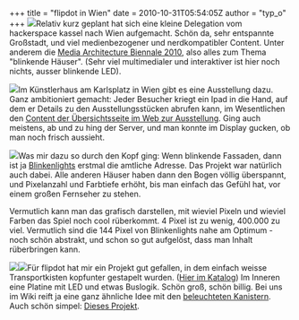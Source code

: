 +++
title = "flipdot in Wien"
date = 2010-10-31T05:54:05Z
author = "typ_o"
+++
[![](https://flipdot.org/blog/uploads/biennale_06.serendipityThumb.jpg)](https://flipdot.org/blog/uploads/biennale_06.jpg)Relativ
kurz geplant hat sich eine kleine Delegation vom hackerspace kassel nach
Wien aufgemacht. Schön da, sehr entspannte Großstadt, und viel
medienbezogener und nerdkompatibler Content. Unter anderem die [Media
Architecture
Biennale 2010](http://www.mediaarchitecture.org/biennale2010/), also
alles zum Thema "blinkende Häuser". (Sehr viel multimedialer und
interaktiver ist hier noch nichts, ausser blinkende LED).  
  
[![](https://flipdot.org/blog/uploads/biennale_05.serendipityThumb.jpg)](https://flipdot.org/blog/uploads/biennale_05.jpg)Im
Künstlerhaus am Karlsplatz in Wien gibt es eine Ausstellung dazu. Ganz
ambitioniert gemacht: Jeder Besucher kriegt ein Ipad in die Hand, auf
dem er Details zu den Ausstellungsstücken abrufen kann, im Wesentlichen
den [Content der Übersichtsseite im Web zur
Ausstellung](http://www.mediaarchitecture.org/biennale-2010-exhibition/).
Ging auch meistens, ab und zu hing der Server, und man konnte im Display
gucken, ob man noch frisch aussieht.  
  
[![](https://flipdot.org/blog/uploads/biennale_04.serendipityThumb.jpg)](https://flipdot.org/blog/uploads/biennale_04.jpg)Was
mir dazu so durch den Kopf ging: Wenn blinkende Fassaden, dann ist ja
[Blinkenlights](http://blinkenlights.net/) erstmal die amtliche Adresse.
Das Projekt war natürlich auch dabei. Alle anderen Häuser haben dann den
Bogen völlig überspannt, und Pixelanzahl und Farbtiefe erhöht, bis man
einfach das Gefühl hat, vor einem großen Fernseher zu stehen.  
  
Vermutlich kann man das grafisch darstellen, mit wieviel Pixeln und
wieviel Farben das Spiel noch cool rüberkommt. 4 Pixel ist zu wenig,
400.000 zu viel. Vermutlich sind die 144 Pixel von Blinkenlights nahe am
Optimum - noch schön abstrakt, und schon so gut aufgelöst, dass man
Inhalt rüberbringen kann.  
  
[![](https://flipdot.org/blog/uploads/biennale_01.serendipityThumb.jpg)](https://flipdot.org/blog/uploads/biennale_01.jpg)[![](https://flipdot.org/blog/uploads/biennale_02.serendipityThumb.jpg)](https://flipdot.org/blog/uploads/biennale_02.jpg)Für
flipdot hat mir ein Projekt gut gefallen, in dem einfach weisse
Transportkisten kopfunter gestapelt wurden. ([Hier im
Katalog](http://www.mediaarchitecture.org/boxleds/)) Im Inneren eine
Platine mit LED und etwas Buslogik. Schön groß, schön billig. Bei uns im
Wiki reift ja eine ganz ähnliche Idee mit den [beleuchteten
Kanistern](http://flipdot.org/wiki/index.php?title=Kanister). Auch schön
simpel: [Dieses
Projekt](http://www.mediaarchitecture.org/portable-deflatable-led-matrix-by-werkzeug-h/).
